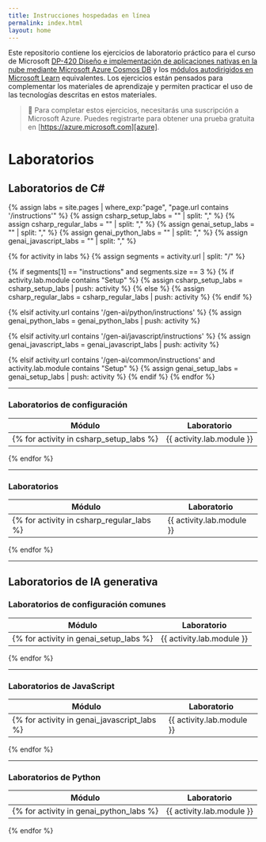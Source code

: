 ```yaml
---
title: Instrucciones hospedadas en línea
permalink: index.html
layout: home
---
```


Este repositorio contiene los ejercicios de laboratorio práctico para el curso de Microsoft [DP-420 Diseño e implementación de aplicaciones nativas en la nube mediante Microsoft Azure Cosmos DB][course-description] y los [módulos autodirigidos en Microsoft Learn][learn-collection] equivalentes. Los ejercicios están pensados para complementar los materiales de aprendizaje y permiten practicar el uso de las tecnologías descritas en estos materiales.

> &#128221; Para completar estos ejercicios, necesitarás una suscripción a Microsoft Azure. Puedes registrarte para obtener una prueba gratuita en [https://azure.microsoft.com][azure].

# Laboratorios

## Laboratorios de C#

{% assign labs = site.pages | where_exp:"page", "page.url contains '/instructions'" %} {% assign csharp_setup_labs = "" | split: "," %} {% assign csharp_regular_labs = "" | split: "," %} {% assign genai_setup_labs = "" | split: "," %} {% assign genai_python_labs = "" | split: "," %} {% assign genai_javascript_labs = "" | split: "," %}

{% for activity in labs %} {% assign segments = activity.url | split: "/" %}

  {% if segments[1] == "instructions" and segments.size == 3 %} {% if activity.lab.module contains "Setup" %} {% assign csharp_setup_labs = csharp_setup_labs | push: activity %} {% else %} {% assign csharp_regular_labs = csharp_regular_labs | push: activity %} {% endif %}
  
  {% elsif activity.url contains '/gen-ai/python/instructions' %} {% assign genai_python_labs = genai_python_labs | push: activity %}
  
  {% elsif activity.url contains '/gen-ai/javascript/instructions' %} {% assign genai_javascript_labs = genai_javascript_labs | push: activity %}
  
  {% elsif activity.url contains '/gen-ai/common/instructions' and activity.lab.module contains "Setup" %} {% assign genai_setup_labs = genai_setup_labs | push: activity %} {% endif %} {% endfor %}

---

### **Laboratorios de configuración**

| Módulo | Laboratorio |
| --- | --- |
{% for activity in csharp_setup_labs %}| {{ activity.lab.module }} | [{{ activity.lab.title }}]({{ site.github.url }}{{ activity.url }}) |  
{% endfor %}

---

### **Laboratorios**

| Módulo | Laboratorio |
| --- | --- |
{% for activity in csharp_regular_labs %}| {{ activity.lab.module }} | [{{ activity.lab.title }}]({{ site.github.url }}{{ activity.url }}) |  
{% endfor %}

---

## **Laboratorios de IA generativa**

### **Laboratorios de configuración comunes**

| Módulo | Laboratorio |
| --- | --- |
{% for activity in genai_setup_labs %}| {{ activity.lab.module }} | [{{ activity.lab.title }}]({{ site.github.url }}{{ activity.url }}) |  
{% endfor %}

---

### **Laboratorios de JavaScript**

| Módulo | Laboratorio |
| --- | --- |
{% for activity in genai_javascript_labs %}| {{ activity.lab.module }} | [{{ activity.lab.title }}]({{ site.github.url }}{{ activity.url }}) |  
{% endfor %}

---

### **Laboratorios de Python**

| Módulo | Laboratorio |
| --- | --- |
{% for activity in genai_python_labs %}| {{ activity.lab.module }} | [{{ activity.lab.title }}]({{ site.github.url }}{{ activity.url }}) |  
{% endfor %}

[azure]: https://azure.microsoft.com
[course-description]: https://docs.microsoft.com/learn/certifications/courses/dp-420t00
[learn-collection]: https://docs.microsoft.com/users/msftofficialcurriculum-4292/collections/1k8wcz8zooj2nx

